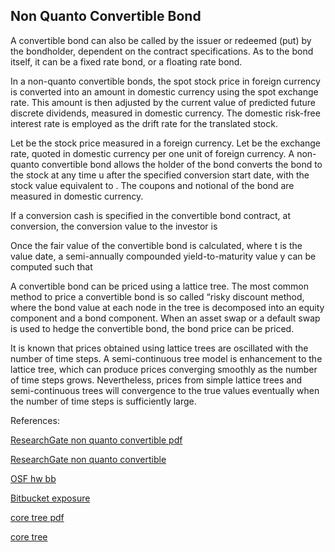 ## Non Quanto Convertible Bond
   
A convertible bond can also be called by the issuer or redeemed (put) by the bondholder, dependent on the contract specifications.  As to the bond itself, it can be a fixed rate bond, or a floating rate bond.

In a non-quanto convertible bonds, the spot stock price in foreign currency is converted into an amount in domestic currency using the spot exchange rate.  This amount is then adjusted by the current value of predicted future discrete dividends, measured in domestic currency.  The domestic risk-free interest rate is employed as the drift rate for the translated stock.

Let   be the stock price measured in a foreign currency.  Let   be the exchange rate, quoted in domestic currency per one unit of foreign currency.  A non-quanto convertible bond allows the holder of the bond converts the bond to the stock at any time u after the specified conversion start date, with the stock value equivalent to  .  The coupons and notional of the bond are measured in domestic currency. 

If a conversion cash is specified in the convertible bond contract, at conversion, the conversion value to the investor is

Once the fair value of the convertible bond   is calculated, where t is the value date, a semi-annually compounded yield-to-maturity value y can be computed such that

A convertible bond can be priced using a lattice tree.  The most common method to price a convertible bond is so called “risky discount method, where the bond value at each node in the tree is decomposed into an equity component and a bond component.  When an asset swap or a default swap is used to hedge the convertible bond, the bond price can be priced.

It is known that prices obtained using lattice trees are oscillated with the number of time steps.  A semi-continuous tree model is enhancement to the lattice tree, which can produce prices converging smoothly as the number of time steps grows.  Nevertheless, prices from simple lattice trees and semi-continuous trees will convergence to the true values eventually when the number of time steps is sufficiently large.


References:

   
[ResearchGate non quanto convertible pdf](https://www.researchgate.net/profile/Tim-Xiao/publication/369881088_Non_Quanto_Convertible_Bond_Model/links/64306953ad9b6d17dc413c94/Non-Quanto-Convertible-Bond-Model.pdf)
   
[ResearchGate non quanto convertible](https://www.researchgate.net/publication/369881088_Non_Quanto_Convertible_Bond_Modell)

[OSF hw bb](https://osf.io/6dn54/download)

[Bitbucket exposure](https://bitbucket.org/timxiao1203/dividendexposure/downloads/DividendExposure.pdf)

[core tree pdf](https://core.ac.uk/download/534871195.pdf)

[core tree](https://core.ac.uk/works/127933162)
   